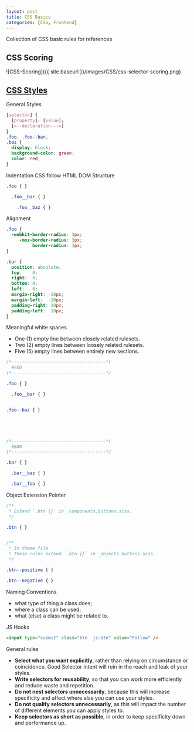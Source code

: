 ```yaml
---
layout: post
title: CSS Basics
categories: [CSS, Frontend]
---
```


Collection of CSS basic rules for references

## CSS Scoring

![CSS-Scoring]({{ site.baseurl }}/images/CSS/css-selector-scoring.png)


## [CSS Styles](https://cssguidelin.es/)

General Styles

```css
[selector] {
  [property]: [value];
  [<--declaration--->]
}
.foo, .foo--bar,
.baz {
  display: block;
  background-color: green;
  color: red;
}
```

Indentation CSS follow HTML DOM Structure

```css
.foo { }

  .foo__bar { }

    .foo__baz { }
```

Alignment

```css
.foo {
  -webkit-border-radius: 3px;
     -moz-border-radius: 3px;
          border-radius: 3px;
}

.bar {
  position: absolute;
  top:    0;
  right:  0;
  bottom: 0;
  left:   0;
  margin-right: -10px;
  margin-left:  -10px;
  padding-right: 10px;
  padding-left:  10px;
}
```

Meaningful white spaces
* One (1) empty line between closely related rulesets.
* Two (2) empty lines between loosely related rulesets.
* Five (5) empty lines between entirely new sections.

```css
/*------------------------------------*\
  #FOO
\*------------------------------------*/

.foo { }

  .foo__bar { }


.foo--baz { }





/*------------------------------------*\
  #BAR
\*------------------------------------*/

.bar { }

  .bar__baz { }

  .bar__foo { }
```

Object Extension Pointer

```css
/**
 * Extend `.btn {}` in _components.buttons.scss.
 */

.btn { }


/**
 * In theme file
 * These rules extend `.btn {}` in _objects.buttons.scss.
 */

.btn--positive { }

.btn--negative { }
```

Naming Conventions
* what type of thing a class does;
* where a class can be used;
* what (else) a class might be related to.

JS Hooks

```html
<input type="submit" class="btn  js-btn" value="Follow" />
```

General rules
* **Select what you want explicitly**, rather than relying on circumstance or coincidence. Good Selector Intent will rein in the reach and leak of your styles.
* **Write selectors for reusability**, so that you can work more efficiently and reduce waste and repetition.
* **Do not nest selectors unnecessarily**, because this will increase specificity and affect where else you can use your styles.
* **Do not qualify selectors unnecessarily**, as this will impact the number of different elements you can apply styles to.
* **Keep selectors as short as possible**, in order to keep specificity down and performance up.
